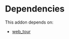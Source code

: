 # Dependencies

This addon depends on:

- [web_tour](https://github.com/bringout/oca-ocb-web/tree/00a6994d033e4c605f58b875d71530d9614d9bab/odoo-bringout-oca-ocb-web_tour)
